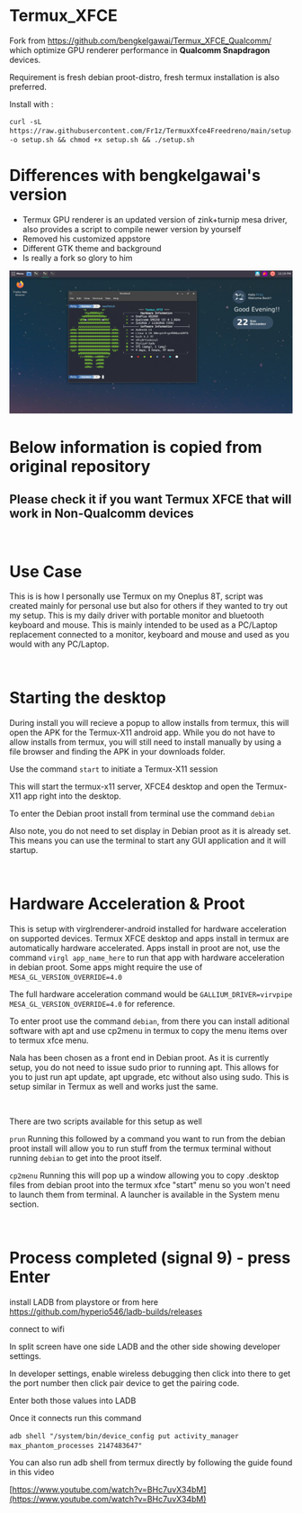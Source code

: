 # Termux_XFCE

Fork from https://github.com/bengkelgawai/Termux_XFCE_Qualcomm/ which optimize GPU renderer performance in **Qualcomm Snapdragon** devices.

Requirement is fresh debian proot-distro, fresh termux installation is also preferred.

Install with :
```
curl -sL https://raw.githubusercontent.com/Fr1z/TermuxXfce4Freedreno/main/setup.sh -o setup.sh && chmod +x setup.sh && ./setup.sh
```

# Differences with bengkelgawai's version
- Termux GPU renderer is an updated version of zink+turnip mesa driver, also provides a script to compile newer version by yourself
- Removed his customized appstore
- Different GTK theme and background
- Is really a fork so glory to him

![Desktop Screenshot](desktop.png)

# Below information is copied from original repository
## Please check it if you want Termux XFCE that will work in Non-Qualcomm devices


&nbsp;
  
# Use Case
  
This is is how I personally use Termux on my Oneplus 8T, script was created mainly for personal use but also for others if they wanted to try out my setup. This is my daily driver with portable monitor and bluetooth keyboard and mouse. This is mainly intended to be used as a PC/Laptop replacement connected to a monitor, keyboard and mouse and used as you would with any PC/Laptop. 

&nbsp;

# Starting the desktop

During install you will recieve a popup to allow installs from termux, this will open the APK for the Termux-X11 android app. While you do not have to allow installs from termux, you will still need to install manually by using a file browser and finding the APK in your downloads folder. 
  
Use the command ```start``` to initiate a Termux-X11 session
  
This will start the termux-x11 server, XFCE4 desktop and open the Termux-X11 app right into the desktop. 

To enter the Debian proot install from terminal use the command ```debian```

Also note, you do not need to set display in Debian proot as it is already set. This means you can use the terminal to start any GUI application and it will startup.

&nbsp;

# Hardware Acceleration & Proot

This is setup with virglrenderer-android installed for hardware acceleration on supported devices. Termux XFCE desktop and apps install in termux are automatically hardware accelerated. Apps install in proot are not, use the command ```virgl app_name_here``` to run that app with hardware acceleration in debian proot. Some apps might require the use of ```MESA_GL_VERSION_OVERRIDE=4.0```
  
The full hardware acceleration command would be ```GALLIUM_DRIVER=virvpipe MESA_GL_VERSION_OVERRIDE=4.0``` for reference.   
    
To enter proot use the command ```debian```, from there you can install aditional software with apt and use cp2menu in termux to copy the menu items over to termux xfce menu. 

Nala has been chosen as a front end in Debian proot. As it is currently setup, you do not need to issue sudo prior to running apt. This allows for you to just run apt update, apt upgrade, etc without also using sudo. This is setup similar in Termux as well and works just the same.

&nbsp;

There are two scripts available for this setup as well
  
```prun```  Running this followed by a command you want to run from the debian proot install will allow you to run stuff from the termux terminal without running ```debian``` to get into the proot itself.
  
```cp2menu``` Running this will pop up a window allowing you to copy .desktop files from debian proot into the termux xfce "start" menu so you won't need to launch them from terminal. A launcher is available in the System menu section.

&nbsp;

# Process completed (signal 9) - press Enter

install LADB from playstore or from here https://github.com/hyperio546/ladb-builds/releases

connect to wifi   
  
In split screen have one side LADB and the other side showing developer settings.
  
In developer settings, enable wireless debugging then click into there to get the port number then click pair device to get the pairing code.
  
Enter both those values into LADB
  
Once it connects run this command
  
```adb shell "/system/bin/device_config put activity_manager max_phantom_processes 2147483647"```

You can also run adb shell from termux directly by following the guide found in this video

[https://www.youtube.com/watch?v=BHc7uvX34bM](https://www.youtube.com/watch?v=BHc7uvX34bM)
